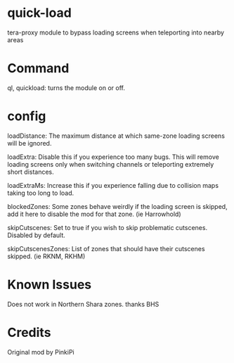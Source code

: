 # quick-load
tera-proxy module to bypass loading screens when teleporting into nearby areas

# Command
ql, quickload: turns the module on or off.

# config
loadDistance: The maximum distance at which same-zone loading screens will be ignored.

loadExtra: Disable this if you experience too many bugs. This will remove loading screens only when switching channels or teleporting extremely short distances.

loadExtraMs: Increase this if you experience falling due to collision maps taking too long to load.

blockedZones: Some zones behave weirdly if the loading screen is skipped, add it here to disable the mod for that zone. (ie Harrowhold)

skipCutscenes: Set to true if you wish to skip problematic cutscenes. Disabled by default.

skipCutscenesZones: List of zones that should have their cutscenes skipped. (ie RKNM, RKHM)

# Known Issues
Does not work in Northern Shara zones. thanks BHS

# Credits
Original mod by PinkiPi